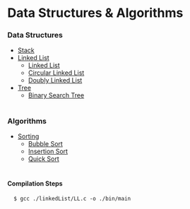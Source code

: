 # Data Structures & Algorithms

### Data Structures
- [Stack](https://github.com/prafulpathare/data-structures/tree/master/stack)
- [Linked List](https://github.com/prafulpathare/data-structures/tree/master/linkedList)
  - [Linked List](https://github.com/prafulpathare/data-structures/blob/master/linkedList/LL.c) 
  - [Circular Linked List]()
  - [Doubly Linked List](https://github.com/prafulpathare/data-structures/blob/master/linkedList/doublyLL.c)
- [Tree](https://github.com/prafulpathare/data-structures/tree/master/tree)
  - [Binary Search Tree](https://github.com/prafulpathare/data-structures/blob/master/tree/bst.c)

#

### Algorithms
- [Sorting](https://github.com/prafulpathare/data-structures/tree/master/sorting)
  - [Bubble Sort](https://github.com/prafulpathare/data-structures/blob/master/sorting/bubbleSort.c)
  - [Insertion Sort](https://github.com/prafulpathare/data-structures/blob/master/sorting/insertionSort.c)
  - [Quick Sort](https://github.com/prafulpathare/data-structures/blob/master/sorting/quickSort.c)

#

#### Compilation Steps
```shell
  $ gcc ./linkedList/LL.c -o ./bin/main
```
